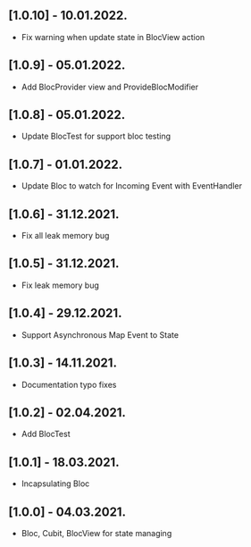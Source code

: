 ## [1.0.10] - 10.01.2022.

- Fix warning when update state in BlocView action

## [1.0.9] - 05.01.2022.

- Add BlocProvider view and ProvideBlocModifier

## [1.0.8] - 05.01.2022.

- Update BlocTest for support bloc testing

## [1.0.7] - 01.01.2022.

- Update Bloc to watch for Incoming Event with EventHandler

## [1.0.6] - 31.12.2021.

* Fix all leak memory bug

## [1.0.5] - 31.12.2021.

* Fix leak memory bug

## [1.0.4] - 29.12.2021.

* Support Asynchronous Map Event to State

## [1.0.3] - 14.11.2021.

* Documentation typo fixes

## [1.0.2] - 02.04.2021.

* Add BlocTest

## [1.0.1] - 18.03.2021.

* Incapsulating Bloc

## [1.0.0] - 04.03.2021.

* Bloc, Cubit, BlocView for state managing
